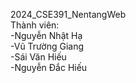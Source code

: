 2024_CSE391_NentangWeb<br>
Thành viên:<br>
-Nguyễn Nhật Hạ<br>
-Vũ Trường Giang<br>
-Sái Văn Hiếu<br>
-Nguyễn Đắc Hiếu